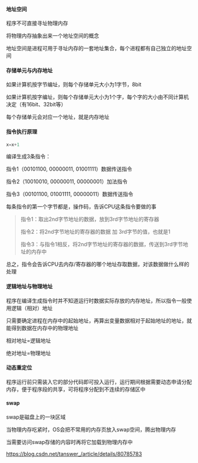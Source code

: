 #### 地址空间

程序不可直接寻址物理内存

将物理内存抽象出来一个地址空间的概念

地址空间是进程可用于寻址内存的一套地址集合，每个进程都有自己独立的地址空间



#### 存储单元与内存地址

如果计算机按字节编址，则每个存储单元大小为1字节，8bit

如果计算机按字编址，则每个存储单元大小为1个字，每个字的大小由不同计算机决定（有16bit、32bit等）

每个存储单元会对应一个地址，就是内存地址



#### 指令执行原理

```c
x=x+1
```

编译生成3条指令：

指令1（00101100, 00000011, 01001111）数据传送指令

指令2（10010010, 00000011, 00000001）加法指令

指令3（00101100, 01001111, 00000011）数据传送指令

每条指令的第一个字节都是，操作码，告诉CPU这条指令要做的事

> 指令1：取出2nd字节地址的数据，放到3rd字节地址的寄存器
>
> 指令2：将2nd字节地址的寄存器的数据 加 3rd字节的值，也就是1
>
> 指令3：与指令1相反，将2nd字节地址的寄存器的数据，传送到3rd字节地址的内存中

总之，指令会告诉CPU去内存/寄存器的哪个地址存取数据，对该数据做什么样的处理



#### 逻辑地址与物理地址

程序在编译生成指令时并不知道运行时数据实际存放的内存地址，所以指令一般使用逻辑（相对）地址

只需要确定进程在内存中的起始地址，再算出变量数据相对于起始地址的地址，就能得到数据在内存中的物理地址

相对地址=逻辑地址

绝对地址=物理地址



#### 动态重定位

程序运行前只需装入它的部分代码即可投入运行，运行期间根据需要动态申请分配内存，便于程序段的共享，可将程序分配到不连续的存储区中



#### swap

swap是磁盘上的一块区域

当物理内存吃紧时，OS会把不常用的内存页放入swap空间，腾出物理内存

当需要访问swap存储的内容时再将它加载到物理内存中

https://blog.csdn.net/tanswer_/article/details/80785783